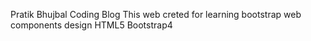 Pratik Bhujbal
Coding Blog
This web creted for learning bootstrap web components design
HTML5
Bootstrap4
   
